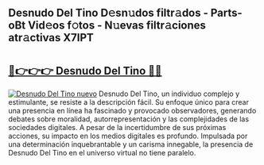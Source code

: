 ## Desnudo Del Tino D𝚎sn𝚞dos filtr𝚊dos - Parts-oBt Vid𝚎os f𝚘tos - N𝚞evas filtr𝚊ciones atr𝚊ctivas X7IPT

# <h2><a href="http://mb34fz.tromn.icu/?c=Desnudo+Del+Tino">🔗👉👉👉 Desnudo Del Tino 🔗🔗</a></h2>

[![Desnudo Del Tino nuevo](https://i.imgur.com/pEAQMta.gif)](http://mb34fz.tromn.icu/?c=Desnudo+Del+Tino)
Desnudo Del Tino, un individuo complejo y estimulante, se resiste a la descripción fácil. Su enfoque único para crear una presencia en línea ha fascinado y provocado observadores, generando debates sobre moralidad, autorrepresentación y las complejidades de las sociedades digitales. A pesar de la incertidumbre de sus próximas acciones, su impacto en los medios digitales es profundo. Impulsada por una determinación inquebrantable y un carisma innegable, la presencia de Desnudo Del Tino en el universo virtual no tiene paralelo.
